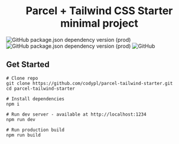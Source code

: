 <h1 align="center">Parcel + Tailwind CSS Starter minimal project</h1>
<p>
  <img alt="GitHub package.json dependency version (prod)" src="https://img.shields.io/github/package-json/dependency-version/codypl/parcel-tailwind-starter/parcel">
  <img alt="GitHub package.json dependency version (prod)" src="https://img.shields.io/github/package-json/dependency-version/codypl/parcel-tailwind-starter/tailwindcss">
  <img alt="GitHub" src="https://img.shields.io/github/license/codypl/parcel-tailwind-starter">
</p>

## Get Started
```
# Clone repo
git clone https://github.com/codypl/parcel-tailwind-starter.git
cd parcel-tailwind-starter

# Install dependencies
npm i

# Run dev server - available at http://localhost:1234
npm run dev

# Run production build
npm run build
```

